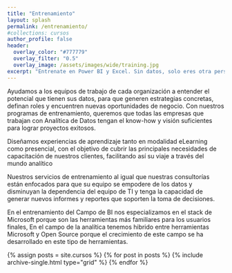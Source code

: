 ```yaml
---
title: "Entrenamiento"
layout: splash
permalink: /entrenamiento/
#collections: cursos
author_profile: false
header:
  overlay_color: "#777779"
  overlay_filter: "0.5"
  overlay_image: /assets/images/wide/training.jpg
excerpt: "Entrenate en Power BI y Excel. Sin datos, solo eres otra persona con una opinión"
---
```


Ayudamos a los equipos de trabajo de cada organización a entender el potencial que tienen sus datos, para que generen estrategias concretas, definan roles y encuentren nuevas oportunidades de negocio. Con nuestros programas de entrenamiento, queremos que todas las empresas que trabajan con Analítica de Datos tengan el know-how y visión suficientes para lograr proyectos exitosos.

Diseñamos experiencias de aprendizaje tanto en modalidad eLearning como presencial, con el objetivo de cubrir las principales necesidades de capacitación de nuestros clientes, facilitando así su viaje a través del mundo analítico

Nuestros servicios de entrenamiento al igual que nuestras consultorías están enfocados para que su equipo se empodere de los datos y disminuyan la dependencia del equipo de TI y tenga la capacidad de generar nuevos informes y reportes que soporten la toma de decisiones.

En el entrenamiento del Campo de BI nos especializamos en el stack de Microsoft porque son las herramientas más familiares para los usuarios finales, En el campo de la analítica tenemos hibrido entre herramientas Microsoft y Open Source porque el crecimiento de este campo se ha desarrollado en este tipo de herramientas.

<div class="grid__wrapper">
  {% assign posts = site.cursos %}
  {% for post in posts %}
    {% include archive-single.html type="grid" %}
  {% endfor %}
</div>
